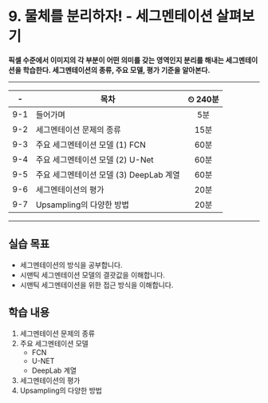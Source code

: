 # 9. 물체를 분리하자! - 세그멘테이션 살펴보기

**픽셀 수준에서 이미지의 각 부분이 어떤 의미를 갖는 영역인지 분리를 해내는 세그멘테이션을 학습한다. 세그멘테이션의 종류, 주요 모델, 평가 기준을 알아본다.**

---

|-|목차|⏲ 240분|
|:---:|---|:---:|
|9-1| 들어가며 | 5분|
|9-2| 세그멘테이션 문제의 종류 | 15분|
|9-3| 주요 세그멘테이션 모델 (1) FCN | 60분|
|9-4| 주요 세그멘테이션 모델 (2) U-Net | 60분|
|9-5| 주요 세그멘테이션 모델 (3) DeepLab 계열 | 60분|
|9-6| 세그멘테이션의 평가 | 20분|
|9-7| Upsampling의 다양한 방법 | 20분|

---

## 실습 목표

- 세그멘테이션의 방식을 공부합니다.
- 시맨틱 세그멘테이션 모델의 결괏값을 이해합니다.
- 시맨틱 세그멘테이션을 위한 접근 방식을 이해합니다.

## 학습 내용

1. 세그멘테이션 문제의 종류
2. 주요 세그멘테이션 모델
    - FCN
    - U-NET
    - DeepLab 계열
3. 세그멘테이션의 평가
4. Upsampling의 다양한 방법
